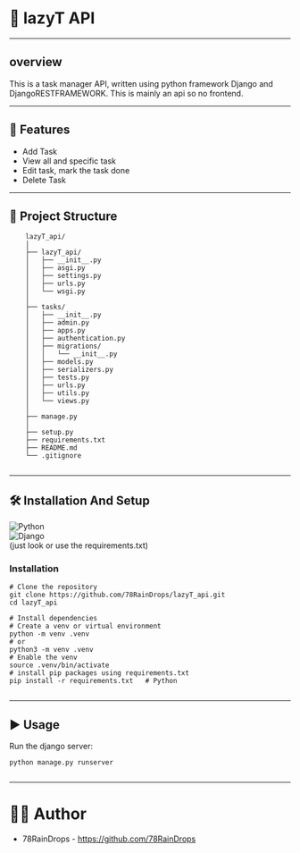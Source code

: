 # 📌 lazyT API

---

## overview

This is a task manager API, written using python framework Django and DjangoRESTFRAMEWORK. This is mainly an api so no frontend.

---

## 🚀 Features

- Add Task
- View all and specific task
- Edit task, mark the task done
- Delete Task

---

## 📁 Project Structure

```
    lazyT_api/
    │
    ├── lazyT_api/
    │   ├── __init__.py
    │   ├── asgi.py
    │   ├── settings.py
    │   ├── urls.py
    │   └── wsgi.py
    │
    ├── tasks/
    │   ├── __init__.py
    │   ├── admin.py
    │   ├── apps.py
    │   ├── authentication.py
    │   ├── migrations/
    │   │   └── __init__.py
    │   ├── models.py
    │   ├── serializers.py
    │   ├── tests.py
    │   ├── urls.py
    │   ├── utils.py
    │   └── views.py
    │
    ├── manage.py
    │
    ├── setup.py
    ├── requirements.txt
    ├── README.md
    └── .gitignore


```

---

## 🛠 Installation And Setup

![Python](https://img.shields.io/badge/python-3.12+-blue)  
![Django](https://img.shields.io/badge/Django-3.12+-blue)  
(just look or use the requirements.txt)

### Installation

```
# Clone the repository
git clone https://github.com/78RainDrops/lazyT_api.git
cd lazyT_api

# Install dependencies
# Create a venv or virtual environment
python -m venv .venv
# or
python3 -m venv .venv
# Enable the venv
source .venv/bin/activate
# install pip packages using requirements.txt
pip install -r requirements.txt   # Python


```

---

## ▶ Usage

Run the django server:

```
python manage.py runserver


```

---

# 👨‍💻 Author

- 78RainDrops - https://github.com/78RainDrops
